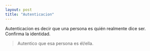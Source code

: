 ```yaml
---
layout: post
title: "Autenticacion"
---
```


Autenticacion es decir que una persona es <!--more-->quién realmente dice ser. Confirma la identidad.

> Autentico que esa persona es él/ella.
